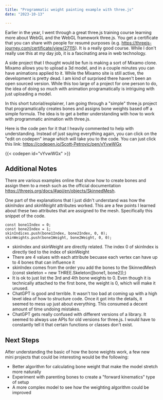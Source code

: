 ```yaml
---
title: "Programmatic weight painting example with three.js"
date: "2023-10-13"

---
```


Earlier in the year, I went through a great three.js training course learning more about WebGL and the WebGL framework three.js. You get a certificate that you can share with people for resum&eacute; purposes (e.g. https://threejs-journey.com/certificate/view/27115). It is a really good course. While I don't really use this at my day job, it is a fascinating area in web technology. 

A side project that I thought would be fun is making a sort of Mixamo clone. Mixamo allows you to upload a 3d model, and in a couple minutes you can have animations applied to it. While the Mixamo site is still active, the development is pretty dead. I am kind of surprised there haven't been an open sourced version.  While this too large of a project for one person to do, the idea of doing so much with animation programatically is intriguing with just uploading a model.

In this short tutorial/explainer, I am going through a "simple" three.js project that programatically creates bones and assigns bone weights based off a simple formula. The idea is to get a better understanding with how to work with programmatic animation with three.js.

Here is the code pen for it that I heavily commented to help with understanding. Instead of just saying everything again, you can click on the "edit on codepen" image which will take you to the code. You can just click this link: https://codepen.io/Scott-Petrovic/pen/vYvwWGx

{{< codepen id="vYvwWGx" >}}

## Additional Notes

There are various examples online that show how to create bones and assign them to a mesh such as the official documentation https://threejs.org/docs/#api/en/objects/SkinnedMesh. 

One part of the explanations that I just didn't understand was how the *skinIndex* and *skinWeight* attributes worked. This are a few points I learned about these two attributes that are assigned to the mesh. Specifically this snippet of the code.

    const bone1Index = 0;
    const bone2Index = 1;
    skinIndices.push(bone1Index, bone2Index, 0, 0);
    skinWeights.push(bone1Weight, bone2Weight, 0, 0);

- skinIndex and skinWeight are directly related. The index 0 of skinIndex is directly tied to the index of skinWeight
- There are 4 values with each attribute becuase each vertex can have up to 4 bones that can influence it
- skinIndex comes from the order you add the bones to the SkinnedMesh (const skeleton = new THREE.Skeleton([bone1, bone2]);)
- It is ok to just list the 3rd and 4th bone weights to 0. Even though it is technically attached to the first bone, the weight is 0, which will make it unused.
- ChatGPT is good and terrible. It wasn't too bad at coming up with a high level idea of how to structure code. Once it got into the details, it seemed to mess up just about everything. This consumed a decent amount of time undoing mistakes. 
- ChatGPT gets really confused with different versions of a library. It seemed to always use APIs for old versions for three.js. I would have to constantly tell it that certain functions or classes don't exist.

## Next Steps
After understanding the basic of how the bone weights work, a few new mini projects that could be interesting would be the following:
- Better algorithm for calculating bone weight that make the model stretch more naturally
- Experiment with parenting bones to create a "forward kinematics" type of setup
- A more complex model to see how the weighting algorithm could be improved